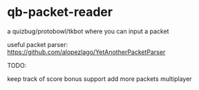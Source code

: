 # qb-packet-reader
a quizbug/protobowl/tkbot where you can input a packet

useful packet parser: https://github.com/alopezlago/YetAnotherPacketParser

TODO: 

keep track of score
bonus support
add more packets
multiplayer